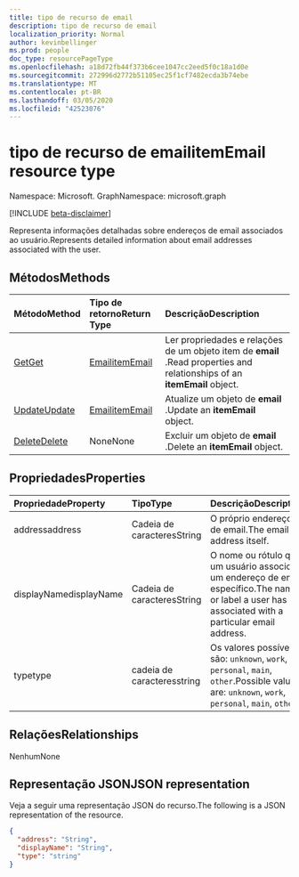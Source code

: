 ```yaml
---
title: tipo de recurso de email
description: tipo de recurso de email
localization_priority: Normal
author: kevinbellinger
ms.prod: people
doc_type: resourcePageType
ms.openlocfilehash: a18d72fb44f373b6cee1047cc2eed5f0c18a1d0e
ms.sourcegitcommit: 272996d2772b51105ec25f1cf7482ecda3b74ebe
ms.translationtype: MT
ms.contentlocale: pt-BR
ms.lasthandoff: 03/05/2020
ms.locfileid: "42523076"
---
```

# <a name="itememail-resource-type"></a><span data-ttu-id="e3cf0-103">tipo de recurso de email</span><span class="sxs-lookup"><span data-stu-id="e3cf0-103">itemEmail resource type</span></span>

<span data-ttu-id="e3cf0-104">Namespace: Microsoft. Graph</span><span class="sxs-lookup"><span data-stu-id="e3cf0-104">Namespace: microsoft.graph</span></span>

[!INCLUDE [beta-disclaimer](../../includes/beta-disclaimer.md)]

<span data-ttu-id="e3cf0-105">Representa informações detalhadas sobre endereços de email associados ao usuário.</span><span class="sxs-lookup"><span data-stu-id="e3cf0-105">Represents detailed information about email addresses associated with the user.</span></span>

## <a name="methods"></a><span data-ttu-id="e3cf0-106">Métodos</span><span class="sxs-lookup"><span data-stu-id="e3cf0-106">Methods</span></span>

| <span data-ttu-id="e3cf0-107">Método</span><span class="sxs-lookup"><span data-stu-id="e3cf0-107">Method</span></span>                                   | <span data-ttu-id="e3cf0-108">Tipo de retorno</span><span class="sxs-lookup"><span data-stu-id="e3cf0-108">Return Type</span></span>               | <span data-ttu-id="e3cf0-109">Descrição</span><span class="sxs-lookup"><span data-stu-id="e3cf0-109">Description</span></span>                                            |
|:-----------------------------------------|:--------------------------|:-------------------------------------------------------|
| [<span data-ttu-id="e3cf0-110">Get</span><span class="sxs-lookup"><span data-stu-id="e3cf0-110">Get</span></span>](../api/itememail-get.md) | [<span data-ttu-id="e3cf0-111">Email</span><span class="sxs-lookup"><span data-stu-id="e3cf0-111">itemEmail</span></span>](itememail.md) | <span data-ttu-id="e3cf0-112">Ler propriedades e relações de um objeto item de **email** .</span><span class="sxs-lookup"><span data-stu-id="e3cf0-112">Read properties and relationships of an **itemEmail** object.</span></span> |
| [<span data-ttu-id="e3cf0-113">Update</span><span class="sxs-lookup"><span data-stu-id="e3cf0-113">Update</span></span>](../api/itememail-update.md)     | [<span data-ttu-id="e3cf0-114">Email</span><span class="sxs-lookup"><span data-stu-id="e3cf0-114">itemEmail</span></span>](itememail.md) | <span data-ttu-id="e3cf0-115">Atualize um objeto de **email** .</span><span class="sxs-lookup"><span data-stu-id="e3cf0-115">Update an **itemEmail** object.</span></span>                               |
| [<span data-ttu-id="e3cf0-116">Delete</span><span class="sxs-lookup"><span data-stu-id="e3cf0-116">Delete</span></span>](../api/itememail-delete.md)     | <span data-ttu-id="e3cf0-117">None</span><span class="sxs-lookup"><span data-stu-id="e3cf0-117">None</span></span>                      | <span data-ttu-id="e3cf0-118">Excluir um objeto de **email** .</span><span class="sxs-lookup"><span data-stu-id="e3cf0-118">Delete an **itemEmail** object.</span></span>                               |

## <a name="properties"></a><span data-ttu-id="e3cf0-119">Propriedades</span><span class="sxs-lookup"><span data-stu-id="e3cf0-119">Properties</span></span>

| <span data-ttu-id="e3cf0-120">Propriedade</span><span class="sxs-lookup"><span data-stu-id="e3cf0-120">Property</span></span>     | <span data-ttu-id="e3cf0-121">Tipo</span><span class="sxs-lookup"><span data-stu-id="e3cf0-121">Type</span></span>        | <span data-ttu-id="e3cf0-122">Descrição</span><span class="sxs-lookup"><span data-stu-id="e3cf0-122">Description</span></span>                                                               |
|:-------------|:------------|:--------------------------------------------------------------------------|
|<span data-ttu-id="e3cf0-123">address</span><span class="sxs-lookup"><span data-stu-id="e3cf0-123">address</span></span>       |<span data-ttu-id="e3cf0-124">Cadeia de caracteres</span><span class="sxs-lookup"><span data-stu-id="e3cf0-124">String</span></span>       | <span data-ttu-id="e3cf0-125">O próprio endereço de email.</span><span class="sxs-lookup"><span data-stu-id="e3cf0-125">The email address itself.</span></span>                                                 |
|<span data-ttu-id="e3cf0-126">displayName</span><span class="sxs-lookup"><span data-stu-id="e3cf0-126">displayName</span></span>   |<span data-ttu-id="e3cf0-127">Cadeia de caracteres</span><span class="sxs-lookup"><span data-stu-id="e3cf0-127">String</span></span>       | <span data-ttu-id="e3cf0-128">O nome ou rótulo que um usuário associou a um endereço de email específico.</span><span class="sxs-lookup"><span data-stu-id="e3cf0-128">The name or label a user has associated with a particular email address.</span></span>  |
|<span data-ttu-id="e3cf0-129">type</span><span class="sxs-lookup"><span data-stu-id="e3cf0-129">type</span></span>          |<span data-ttu-id="e3cf0-130">cadeia de caracteres</span><span class="sxs-lookup"><span data-stu-id="e3cf0-130">string</span></span>       | <span data-ttu-id="e3cf0-131">Os valores possíveis são: `unknown`, `work`, `personal`, `main`, `other`.</span><span class="sxs-lookup"><span data-stu-id="e3cf0-131">Possible values are: `unknown`, `work`, `personal`, `main`, `other`.</span></span>      |

## <a name="relationships"></a><span data-ttu-id="e3cf0-132">Relações</span><span class="sxs-lookup"><span data-stu-id="e3cf0-132">Relationships</span></span>

<span data-ttu-id="e3cf0-133">Nenhum</span><span class="sxs-lookup"><span data-stu-id="e3cf0-133">None</span></span>

## <a name="json-representation"></a><span data-ttu-id="e3cf0-134">Representação JSON</span><span class="sxs-lookup"><span data-stu-id="e3cf0-134">JSON representation</span></span>

<span data-ttu-id="e3cf0-135">Veja a seguir uma representação JSON do recurso.</span><span class="sxs-lookup"><span data-stu-id="e3cf0-135">The following is a JSON representation of the resource.</span></span>

<!-- {
  "blockType": "resource",
  "optionalProperties": [

  ],
  "@odata.type": "microsoft.graph.itemEmail",
  "baseType": ""
}-->

```json
{
  "address": "String",
  "displayName": "String",
  "type": "string"
}
```

<!-- uuid: 16cd6b66-4b1a-43a1-adaf-3a886856ed98
2019-02-04 14:57:30 UTC -->
<!-- {
  "type": "#page.annotation",
  "description": "itemEmail resource",
  "keywords": "",
  "section": "documentation",
  "tocPath": ""
}-->
